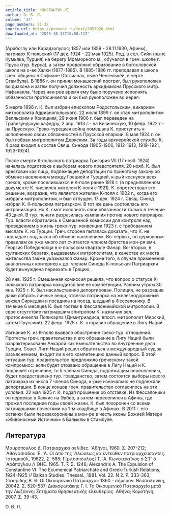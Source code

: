 ```yaml
---
article_title: КОНСТАНТИН VI
author: О. В. Л.
volume: '37'
page_numbers: 31-32
source_url: https://pravenc.ru/text/2057026.html
downloaded_at: '2025-10-13T15:00:11Z'
---
```


(Арабоглу или Карадзопулос; 1857 или 1859 - 28.11.1930, Афины), патриарх К-польский (17 дек. 1924 - 22 мая 1925). Род. в сел. Сийи (ныне Кумьяка, Турция) на берегу Мраморного м., обучался в греч. школе г. Пруса (тур. Бурса), а затем продолжил образование в богословской школе на о-ве Халки (1877-1885). В 1885-1886 гг. преподавал в школе греч. общины в Софиане (Софианах, ныне Ченгелькёй, в черте Стамбула). В 1886 г. он принял монашеский постриг, был рукоположен во диакона и затем получил должность архидиакона Прусского митр. Нафанаила. Через нек-рое время ему было поручено исполнять обязанности протосинкелла и он был рукоположен во иерея.

5 марта 1896 г. К. был избран епископом Родостольским, викарием митрополита Адрианопольского. 22 июля 1899 г. он стал митрополитом Велльским и Коницким, 29 июня 1906 г. был переведен на Трапезундскую кафедру, 2 апр. 1913 г.- на Кизическую, 10 февр. 1922 г.- на Прусскую. Греко-турецкая война помешала К. приступить к исполнению своих обязанностей в Прусской епархии. 8 мая 1924 г. он был избран митрополитом Деркским. За годы архиерейской службы К. 4 раза входил в состав Свящ. Синода (1905-1906, 1912-1913, 1919-1921, 1923-1924).

После смерти К-польского патриарха Григория VII (17 нояб. 1924) началась подготовка к выборам нового предстоятеля. 20 нояб. К. был арестован как лицо, подлежащее депортации по принятому закону об обмене населением между Грецией и Турцией, к-рый коснулся всех греков, кроме поселившихся в К-поле ранее 1918 г. (в предъявленном документе К. числился жителем К-поля с 1921). К. опротестовал это решение, возразив, что является жителем К-поля с 1902 г., когда его избрали митрополитом, и был отпущен. 17 дек. 1924 г. Свящ. Синод избрал К. К-польским патриархом. В тот же день состоялась его интронизация. Но К. смог исполнять свои обязанности только в течение 43 дней. В тур. печати разразилась кампания против нового патриарха. Тур. власти обратились к Смешанной комиссии для контроля над проведением в жизнь греко-тур. конвенции 1923 г. с требованием выслать К. из Турции. Греч. сторона пыталась доказать, что К. не подпадает под закон об обмене населением. Во-первых, по церковным правилам он уже много лет считается членом братства мон-ря вмч. Георгия Победоносца в к-польском квартале Фанар. Во-вторых, в султанских бератах, выдаваемых митрополитам, в качестве их места жительства также указывался Фанар. Кроме того, в случае применения аналогичных критериев к др. членам Синода К-польская Патриархия будет вынуждена переехать в Грецию.

28 янв. 1925 г. Смешанная комиссия решила, что вопрос о статусе К-польского патриарха находится вне ее компетенции. Ранним утром 30 янв. 1925 г. К. был насильственно депортирован. Полиция, не разрешив даже собрать личные вещи, отвезла патриарха на железнодорожный вокзал Сиркеджи и посадила на поезд, шедший в Фессалонику. В течение 6 месяцев К. был гостем в Фессалоникийской митрополии. В свое отсутствие патриаршим эпитропом К. назначил вел. протосинкелла Поликарпа (Димитриадиса; впосл. митрополит Мирский, затем Прусский). 22 февр. 1925 г. К. отправил обращение в Лигу Наций.

Изгнание К. из К-поля вызвало обострение греко-тур. отношений. Протесты греч. правительства и его обращение в Лигу Наций были охарактеризованы Анкарой как вмешательство во внутренние дела Турции. Совет Лиги Наций решил обратиться в международный суд за разъяснением, входит ли в его компетенцию данный вопрос. В этой ситуации тур. правительство предложило греческому такой компромисс: если будет отозвано обращение в Лигу Наций и К. подпишет отречение, то 5 членам Синода, подлежащим переселению, будет предоставлено тур. гражданство, затем состоятся выборы нового патриарха из числа 7 членов Синода, к-рые изначально не подлежали депортации. В конце концов греч. правительство согласилось на эти условия. 22 мая 1925 г. К. подал прошение об отставке. Из Фессалоники он переехал в Халкис на Эвбее, а затем переселился в Афины, где прожил последние годы своей жизни. К. был похоронен со всеми патриаршими почестями на 1-м кладбище в Афинах. В 2011 г. его останки были перезахоронены в мон-ре в честь иконы Божией Матери «Живоносный Источник» в Балыклы в Стамбуле.

## Литература

Μαυρόπουλος Δ. Πατριαρχικα σελίδες. ᾿Αθῆναι, 1960. Σ. 207-212; ᾿Αθανασιάδου ῾Ε. ᾿Α. Οἱ ἀπὸ τῆς ῾Αλώσεως κα ἐντεῦθεν πατριαρχεύσαντες. ᾿Ισταμπούλ, 19622. Σ. 585; Γ[ριτσόπουλος] Τ. ᾿Α. Κωνσταντῖνος ὁ ΣΤ´ ὁ ᾿Αράπογλου // ΘΗΕ. 1965. Τ. 7. Σ. 1246; Alexandris A. The Expulsion of Constantine VI: The Ecumenical Patriarchate and Greek-Turkish Relations, 1924-1925 // Balkan Studies. Thessal., 1981. Vol. 22. N 2. P. 333-363; Σταυρίδης Β. Θ. Οἱ Οἰκουμενικο Πατριάρχαι: 1860 - σήμερον. Θεσσαλονίκη, 20042. Σ. 520-537; Διακοφωτάκης Γ. Ι. Το Οικουμενικό Πατριαρχείο μετά την Λωζάννη: Ζητήματα θρησκευτικής ελευθερίας. Αθήνα; Κομοτήνη, 2007. Σ. 39-43.

О. В. Л.
